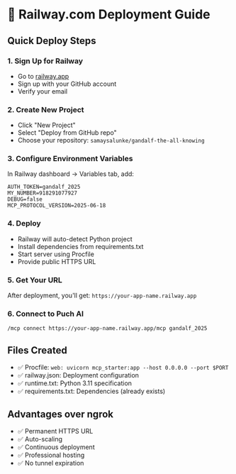 # 🚀 Railway.com Deployment Guide

## Quick Deploy Steps

### 1. Sign Up for Railway
- Go to [railway.app](https://railway.app)
- Sign up with your GitHub account
- Verify your email

### 2. Create New Project
- Click "New Project"
- Select "Deploy from GitHub repo"
- Choose your repository: `samaysalunke/gandalf-the-all-knowing`

### 3. Configure Environment Variables
In Railway dashboard → Variables tab, add:
```
AUTH_TOKEN=gandalf_2025
MY_NUMBER=918291077927
DEBUG=false
MCP_PROTOCOL_VERSION=2025-06-18
```

### 4. Deploy
- Railway will auto-detect Python project
- Install dependencies from requirements.txt
- Start server using Procfile
- Provide public HTTPS URL

### 5. Get Your URL
After deployment, you'll get:
`https://your-app-name.railway.app`

### 6. Connect to Puch AI
```
/mcp connect https://your-app-name.railway.app/mcp gandalf_2025
```

## Files Created
- ✅ Procfile: `web: uvicorn mcp_starter:app --host 0.0.0.0 --port $PORT`
- ✅ railway.json: Deployment configuration
- ✅ runtime.txt: Python 3.11 specification
- ✅ requirements.txt: Dependencies (already exists)

## Advantages over ngrok
- ✅ Permanent HTTPS URL
- ✅ Auto-scaling
- ✅ Continuous deployment
- ✅ Professional hosting
- ✅ No tunnel expiration

